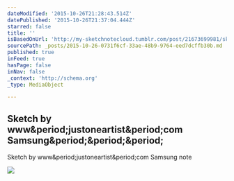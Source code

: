 ```yaml
---
dateModified: '2015-10-26T21:28:43.514Z'
datePublished: '2015-10-26T21:37:04.444Z'
starred: false
title: ''
isBasedOnUrl: 'http://my-sketchnotecloud.tumblr.com/post/21673699981/sketch-by-wwwjustoneartistcom-samsung-note'
sourcePath: _posts/2015-10-26-0731f6cf-33ae-48b9-9764-eed7dcffb30b.md
published: true
inFeed: true
hasPage: false
inNav: false
_context: 'http://schema.org'
_type: MediaObject

---
```

<article style=""><h1>Sketch by www&amp;period;justoneartist&amp;period;com Samsung&amp;period;&amp;period;&amp;period;</h1><p>Sketch by www&amp;period;justoneartist&amp;period;com Samsung note</p><img src="http://36.media.tumblr.com/tumblr_m2yf0kNqhC1rpz8n2o1_1280.jpg" /></article>